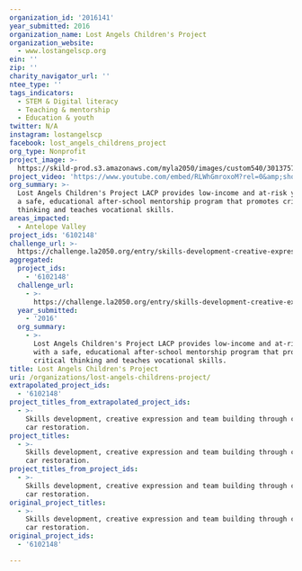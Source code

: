 ```yaml
---
organization_id: '2016141'
year_submitted: 2016
organization_name: Lost Angels Children's Project
organization_website:
  - www.lostangelscp.org
ein: ''
zip: ''
charity_navigator_url: ''
ntee_type: ''
tags_indicators:
  - STEM & Digital literacy
  - Teaching & mentorship
  - Education & youth
twitter: N/A
instagram: lostangelscp
facebook: lost_angels_childrens_project
org_type: Nonprofit
project_image: >-
  https://skild-prod.s3.amazonaws.com/myla2050/images/custom540/3013757055741-team88.JPG
project_video: 'https://www.youtube.com/embed/RLWhGmroxoM?rel=0&amp;showinfo=0'
org_summary: >-
  Lost Angels Children's Project LACP provides low-income and at-risk youth with
  a safe, educational after-school mentorship program that promotes critical
  thinking and teaches vocational skills.
areas_impacted:
  - Antelope Valley
project_ids: '6102148'
challenge_url: >-
  https://challenge.la2050.org/entry/skills-development-creative-expression-and-team-building-through-classic-car-restoration
aggregated:
  project_ids:
    - '6102148'
  challenge_url:
    - >-
      https://challenge.la2050.org/entry/skills-development-creative-expression-and-team-building-through-classic-car-restoration
  year_submitted:
    - '2016'
  org_summary:
    - >-
      Lost Angels Children's Project LACP provides low-income and at-risk youth
      with a safe, educational after-school mentorship program that promotes
      critical thinking and teaches vocational skills.
title: Lost Angels Children's Project
uri: /organizations/lost-angels-childrens-project/
extrapolated_project_ids:
  - '6102148'
project_titles_from_extrapolated_project_ids:
  - >-
    Skills development, creative expression and team building through classic
    car restoration.
project_titles:
  - >-
    Skills development, creative expression and team building through classic
    car restoration.
project_titles_from_project_ids:
  - >-
    Skills development, creative expression and team building through classic
    car restoration.
original_project_titles:
  - >-
    Skills development, creative expression and team building through classic
    car restoration.
original_project_ids:
  - '6102148'

---
```

